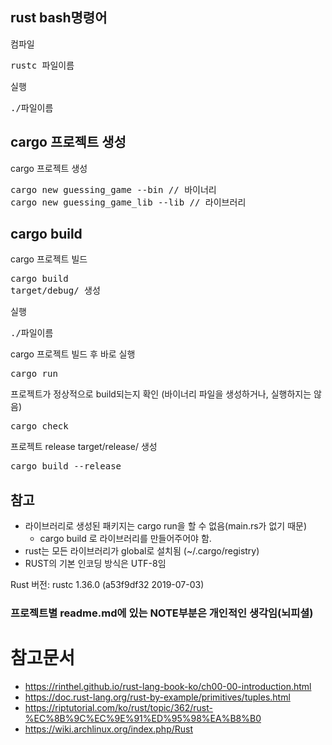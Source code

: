 ## rust bash명령어
컴파일
<pre>
rustc 파일이름
</pre>
실행
<pre>
./파일이름
</pre>

## cargo 프로젝트 생성
cargo 프로젝트 생성
<pre>
cargo new guessing_game --bin // 바이너리
cargo new guessing_game_lib --lib // 라이브러리
</pre>

## cargo build
cargo 프로젝트 빌드
<pre>
cargo build
target/debug/ 생성
</pre>
실행
<pre>
./파일이름
</pre>
cargo 프로젝트 빌드 후 바로 실행
<pre>
cargo run
</pre>
프로젝트가 정상적으로 build되는지 확인 (바이너리 파일을 생성하거나, 실행하지는 않음)
<pre>
cargo check
</pre>
프로젝트 release
target/release/ 생성
<pre>
cargo build --release
</pre>

## 참고
* 라이브러리로 생성된 패키지는 cargo run을 할 수 없음(main.rs가 없기 때문)
    * cargo build 로 라이브러리를 만들어주어야 함.
* rust는 모든 라이브러리가 global로 설치됨 (~/.cargo/registry)
* RUST의 기본 인코딩 방식은 UTF-8임

Rust 버전: rustc 1.36.0 (a53f9df32 2019-07-03)

### 프로젝트별 readme.md에 있는 NOTE부분은 개인적인 생각임(뇌피셜)

# 참고문서 
* https://rinthel.github.io/rust-lang-book-ko/ch00-00-introduction.html
* https://doc.rust-lang.org/rust-by-example/primitives/tuples.html
* https://riptutorial.com/ko/rust/topic/362/rust-%EC%8B%9C%EC%9E%91%ED%95%98%EA%B8%B0
* https://wiki.archlinux.org/index.php/Rust
